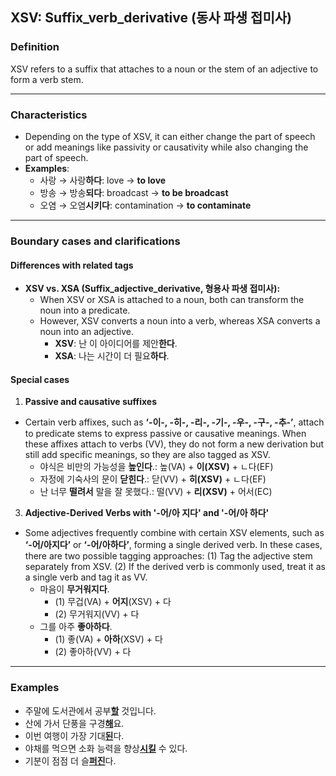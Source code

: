 ## XSV: Suffix_verb_derivative (동사 파생 접미사)

### Definition
XSV refers to a suffix that attaches to a noun or the stem of an adjective to form a verb stem.

---

### Characteristics
- Depending on the type of XSV, it can either change the part of speech or add meanings like passivity or causativity while also changing the part of speech. 
- **Examples**:
  - 사랑 → 사랑**하다**: love → **to love**
  - 방송 → 방송**되다**: broadcast → **to be broadcast**
  - 오염 → 오염**시키다**: contamination → **to contaminate**

---

### Boundary cases and clarifications

#### Differences with related tags 
- **XSV vs. XSA (Suffix_adjective_derivative, 형용사 파생 접미사):**
  - When XSV or XSA is attached to a noun, both can transform the noun into a predicate.
  - However, XSV converts a noun into a verb, whereas XSA converts a noun into an adjective.  
    - **XSV**: 난 이 아이디어를 제안**한다**. 
    - **XSA**: 나는 시간이 더 필요**하다**.  

#### Special cases
1. **Passive and causative suffixes**
  - Certain verb affixes, such as **‘-이-, -히-, -리-, -기-, -우-, -구-, -추-’**, attach to predicate stems to express passive or causative meanings. When these affixes attach to verbs (VV), they do not form a new derivation but still add specific meanings, so they are also tagged as XSV.
    - 야식은 비만의 가능성을 **높인다**.: 높(VA) + **이(XSV)** + ㄴ다(EF) 
    - 자정에 기숙사의 문이 **닫힌다**.: 닫(VV) + **히(XSV)** + ㄴ다(EF) 
    - 난 너무 **떨려서** 말을 잘 못했다.: 떨(VV) + **리(XSV)** + 어서(EC)  

3. **Adjective-Derived Verbs with '-어/아 지다' and '-어/아 하다'**
  - Some adjectives frequently combine with certain XSV elements, such as **‘-어/아지다’** or **‘-어/아하다’**, forming a single derived verb. In these cases, there are two possible tagging approaches: (1) Tag the adjective stem separately from XSV. (2) If the derived verb is commonly used, treat it as a single verb and tag it as VV.
    - 마음이 **무거워지다**.
      - (1) 무겁(VA) + **어지**(XSV) + 다 
      - (2) 무거워지(VV) + 다
    - 그를 아주 **좋아하다**.
      - (1) 좋(VA) + **아하**(XSV) + 다
      - (2) 좋아하(VV) + 다

---

### Examples
- 주말에 도서관에서 공부<ins>**할**</ins> 것입니다.  
- 산에 가서 단풍을 구경<ins>**해**</ins>요.  
- 이번 여행이 가장 기대<ins>**된**</ins>다.  
- 야채를 먹으면 소화 능력을 향상<ins>**시킬**</ins> 수 있다.  
- 기분이 점점 더 슬<ins>**퍼진**</ins>다.  
